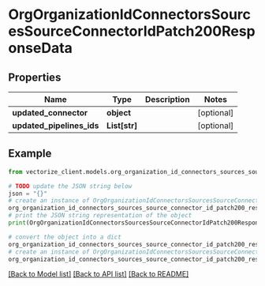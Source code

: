 # OrgOrganizationIdConnectorsSourcesSourceConnectorIdPatch200ResponseData


## Properties

Name | Type | Description | Notes
------------ | ------------- | ------------- | -------------
**updated_connector** | **object** |  | [optional] 
**updated_pipelines_ids** | **List[str]** |  | [optional] 

## Example

```python
from vectorize_client.models.org_organization_id_connectors_sources_source_connector_id_patch200_response_data import OrgOrganizationIdConnectorsSourcesSourceConnectorIdPatch200ResponseData

# TODO update the JSON string below
json = "{}"
# create an instance of OrgOrganizationIdConnectorsSourcesSourceConnectorIdPatch200ResponseData from a JSON string
org_organization_id_connectors_sources_source_connector_id_patch200_response_data_instance = OrgOrganizationIdConnectorsSourcesSourceConnectorIdPatch200ResponseData.from_json(json)
# print the JSON string representation of the object
print(OrgOrganizationIdConnectorsSourcesSourceConnectorIdPatch200ResponseData.to_json())

# convert the object into a dict
org_organization_id_connectors_sources_source_connector_id_patch200_response_data_dict = org_organization_id_connectors_sources_source_connector_id_patch200_response_data_instance.to_dict()
# create an instance of OrgOrganizationIdConnectorsSourcesSourceConnectorIdPatch200ResponseData from a dict
org_organization_id_connectors_sources_source_connector_id_patch200_response_data_from_dict = OrgOrganizationIdConnectorsSourcesSourceConnectorIdPatch200ResponseData.from_dict(org_organization_id_connectors_sources_source_connector_id_patch200_response_data_dict)
```
[[Back to Model list]](../README.md#documentation-for-models) [[Back to API list]](../README.md#documentation-for-api-endpoints) [[Back to README]](../README.md)


